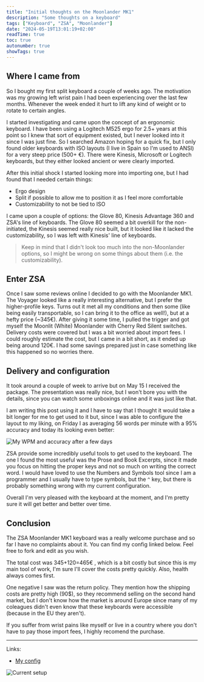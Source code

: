 ```yaml
---
title: "Initial thoughts on the Moonlander MK1"
description: "Some thoughts on a keyboard"
tags: ["Keyboard", "ZSA", "Moonlander"]
date: "2024-05-19T13:01:19+02:00"
readTime: true
toc: true
autonumber: true
showTags: true
---
```



## Where I came from

So I bought my first split keyboard a couple of weeks ago. The motivation was my growing left wrist pain I had been experiencing over the last few months. Whenever the week ended it hurt to lift any kind of weight or to rotate to certain angles.

I started investigating and came upon the concept of an ergonomic keyboard. I have been using a Logitech M525 ergo for 2.5+ years at this point so I knew that sort of equipment existed, but I never looked into it since I was just fine. So I searched Amazon hoping for a quick fix, but I only found older keyboards with ISO layouts (I live in Spain so I'm used to ANSI) for a very steep price (500+ €). There were Kinesis, Microsoft or Logitech keyboards, but they either looked ancient or were clearly imported.

After this initial shock I started looking more into importing one, but I had found that I needed certain things:
 * Ergo design
 * Split if possible to allow me to position it as I feel more comfortable
 * Customizability to not be tied to ISO

I came upon a couple of options: the Glove 80, Kinesis Advantage 360 and ZSA's line of keyboards. The Glove 80 seemed a bit overkill for the non-initiated, the Kinesis seemed really nice built, but it looked like it lacked the customizability, so I was left with Kinesis' line of keyboards.

> Keep in mind that I didn't look too much into the non-Moonlander options, so I might be wrong on some things about them (i.e. the customizability).

## Enter ZSA

Once I saw some reviews online I decided to go with the Moonlander MK1. The Voyager looked like a really interesting alternative, but I prefer the higher-profile keys. Turns out it met all my conditions and then some (like being easily transportable, so I can bring it to the office as well!), but at a hefty price (~345€). After giving it some time, I pulled the trigger and got myself the Moonlit (White) Moonlander with Cherry Red Silent switches. Delivery costs were covered but I was a bit worried about import fees. I could roughly estimate the cost, but I came in a bit short, as it ended up being around 120€. I had some savings prepared just in case something like this happened so no worries there.

## Delivery and configuration

It took around a couple of week to arrive but on May 15 I received the package. The presentation was really nice, but I won't bore you with the details, since you can watch some unboxings online and it was just like that.

I am writing this post using it and I have to say that I thought it would take a bit longer for me to get used to it but, since I was able to configure the layout to my liking, on Friday I as averaging 56 words per minute with a 95% accuracy and today its looking even better:

![My WPM and accuracy after a few days](/wpm_accuracy.png)

ZSA provide some incredibly useful tools to get used to the keyboard. The one I found the most useful was the Prose and Book Excerpts, since it made you focus on hitting the proper keys and not so much on writing the correct word. I would have loved to use the Numbers and Symbols tool since I am a programmer and I usually have to type symbols, but the `^` key, but there is probably something wrong with my current configuration.

Overall I'm very pleased with the keyboard at the moment, and I'm pretty sure it will get better and better over time.

## Conclusion

The ZSA Moonlander MK1 keyboard was a really welcome purchase and so far I have no complaints about it. You can find my config linked below. Feel free to fork and edit as you wish.

The total cost was 345+120=465€ , which is a bit costly but since this is my main tool of work, I'm sure I'll cover the costs pretty quickly. Also, health always comes first.

One negative I saw was the return policy. They mention how the shipping costs are pretty high (90$), so they recommend selling on the second hand market, but I don't know how the market is around Europe since many of my coleagues didn't even know that these keyboards were accessible (because in the EU they aren't).

If you suffer from wrist pains like myself or live in a country where you don't have to pay those import fees, I highly recomend the purchase.

---

Links:

 * [My config](https://configure.zsa.io/moonlander/layouts/3RPAD/latest/0)

![Current setup](/setup.jpeg)
